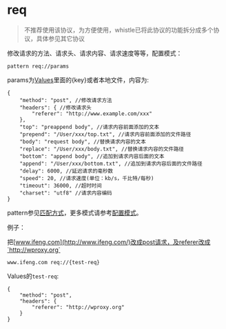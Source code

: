 # req
> 不推荐使用该协议，为方便使用，whistle已将此协议的功能拆分成多个协议，具体参见其它协议

修改请求的方法、请求头、请求内容、请求速度等等，配置模式：

	pattern req://params
	
params为[Values](http://local.whistlejs.com/#values)里面的{key}或者本地文件，内容为:

	{
	    "method": "post", //修改请求方法
	    "headers": { //修改请求头
	        "referer": "http://www.example.com/xxx"
	    },
	    "top": "preappend body", //请求内容前面添加的文本
	    "prepend": "/User/xxx/top.txt", //请求内容前面添加的文件路径
	    "body": "request body", //替换请求内容的文本
	    "replace": "/User/xxx/body.txt", //替换请求内容的文件路径
	    "bottom": "append body", //追加到请求内容后面的文本
	    "append": "/User/xxx/bottom.txt", //追加到请求内容后面的文件路径
	    "delay": 6000, //延迟请求的毫秒数
	    "speed": 20, //请求速度(单位：kb/s，千比特/每秒)
	    "timeout": 36000, //超时时间
	    "charset": "utf8" //请求内容编码
	}
	
pattern参见[匹配方式](../pattern.html)，更多模式请参考[配置模式](../mode.html)。

例子：

把[www.ifeng.com](http://www.ifeng.com/)改成post请求，及referer改成`http://wproxy.org`

	www.ifeng.com req://{test-req}
	
Values的`test-req`:

	{
	    "method": "post",
	    "headers": {
	        "referer": "http://wproxy.org"
	    }
    }

